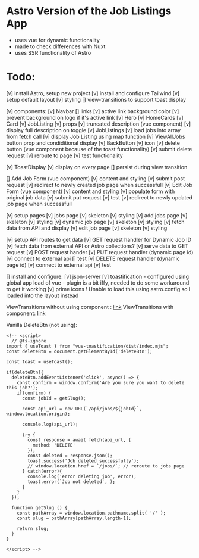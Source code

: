 # Astro Version of the Job Listings App
- uses vue for dynamic functionality
- made to check differences with Nuxt
- uses SSR functionality of Astro

# Todo:
[v] install Astro, setup new project
[v] install and configure Tailwind
[v] setup default layout
  [v] styling
  [] view-transitions to support toast display

[v]  components:
  [v] Navbar
    [] links
    [v] active link background color
    [v] prevent background on logo if it's active link
  [v] Hero
  [v] HomeCards
    [v] Card
  [v] JobListing
    [v] props
    [v] truncated description (vue component)
      [v] display full description on toggle
  [v] JobListings
    [v] load jobs into array from fetch call
    [v] display Job Listing using map function
    [v] ViewAllJobs button prop and condiditional display
  [v] BackButton
    [v] icon
  [v] delete button (vue component because of the toast functionality)
      [v] submit delete request
      [v] reroute to page
      [v] test functionality
    

  [v] ToastDisplay
    [v] display on every page
    [] persist during view transition

  [] Add Job Form (vue component)
    [v] content and styling
    [v] submit post request
    [v] redirect to newly created job page when successfull
  [v] Edit Job Form (vue component)
    [v] content and styling
    [v] populate form with original job data
    [v] submit put request
      [v] test
    [v] redirect to newly updated job page when successfull

[v] setup pages
  [v] jobs page
    [v] skeleton
    [v] styling
  [v] add jobs page
    [v] skeleton
    [v] styling
  [v] dynamic job page
    [v] skeleton
    [v] styling
    [v] fetch data from API and display
  [v] edit job page
    [v] skeleton
    [v] styling

[v] setup API routes to get data
  [v] GET request handler for Dynamic Job ID
    [v] fetch data from external API or Astro collections?
    [v] serve data to GET request 
  [v] POST request hander
  [v] PUT request handler (dynamic page id)
    [v] connect to external api
    [] test
  [v] DELETE request handler (dynamic page id)
    [v] connect to external api
    [v] test


[] install and configure:
  [v] json-server
  [v] toastification
     - configured using global app load of vue
     - plugin is a bit iffy, needed to do some workaround to get it working
  [v] prime icons
    ! Unable to load this using astro.config so I loaded into the layout instead



ViewTransitions without using component : [link](https://astro.build/blog/future-of-astro-zero-js-view-transitions/)
ViewTransitions with component: [link](https://docs.astro.build/en/guides/view-transitions/#astrobefore-swap)

Vanilla DeleteBtn (not using):
```JS
<!-- <script>
  // @ts-ignore
import { useToast } from "vue-toastification/dist/index.mjs";
const deleteBtn = document.getElementById('deleteBtn');

const toast = useToast();

if(deleteBtn){
  deleteBtn.addEventListener('click', async() => {
    const confirm = window.confirm('Are you sure you want to delete this job?');
    if(confirm) {
      const jobId = getSlug();

      const api_url = new URL(`/api/jobs/${jobId}`, window.location.origin);

      console.log(api_url);

      try {
        const response = await fetch(api_url, {
          method: 'DELETE'
        });
        const deleted = response.json();
        toast.success('Job deleted successfully');
        // window.location.href = `/jobs/`; // reroute to jobs page
      } catch(error){
        console.log('error deleting job', error);
        toast.error(`Job not deleted`, );
      }
    }
  });

  function getSlug () {
    const pathArray = window.location.pathname.split( '/' );
    const slug = pathArray[pathArray.length-1];

    return slug;
  }
}

</script> -->
```